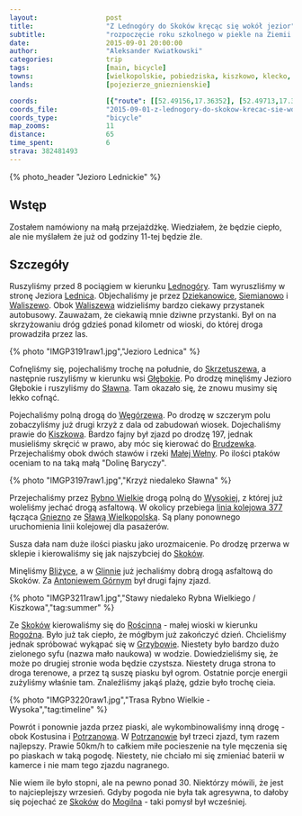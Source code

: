 ```yaml
---
layout:                 post
title:                  "Z Lednogóry do Skoków kręcąc się wokół jezior"
subtitle:               "rozpoczęcie roku szkolnego w piekle na Ziemii (rekordowa temperatura września)"
date:                   2015-09-01 20:00:00
author:                 "Aleksander Kwiatkowski"
categories:             trip
tags:                   [main, bicycle]
towns:                  [wielkopolskie, pobiedziska, kiszkowo, klecko, skoki]
lands:                  [pojezierze_gnieznienskie]

coords:                 [{"route": [[52.49156,17.36352], [52.49713,17.36120], [52.50768,17.36528], [52.50862,17.38287], [52.51990,17.38995], [52.53677,17.39304], [52.53810,17.38948], [52.54536,17.38819], [52.55943,17.38770], [52.56815,17.39894], [52.57018,17.38822], [52.56251,17.38289], [52.54686,17.35320], [52.56016,17.34393], [52.57430,17.35208], [52.57190,17.33792], [52.56658,17.31861], [52.56914,17.30161],  [52.57498,17.28797], [52.56992,17.27106], [52.58625,17.25964], [52.58917,17.26410], [52.58771,17.27192], [52.59396,17.29045], [52.59959,17.29131], [52.60262,17.29844], [52.60731,17.29981], [52.62492,17.25835], [52.62305,17.24522], [52.63222,17.24737], [52.63482,17.24385], [52.64711,17.24745], [52.65086,17.23724], [52.65195,17.22608], [52.64966,17.21261], [52.65466,17.19673], [52.66612,17.18085], [52.67158,17.16128], [52.67101,17.12961], [52.66856,17.11416], [52.67096,17.10146], [52.68605,17.09862], [52.68589,17.10721], [52.70118,17.09777], [52.71341,17.09150]], "type": "bicycle"}]
coords_file:            "2015-09-01-z-lednogory-do-skokow-krecac-sie-wokol-jezior.json"
coords_type:            "bicycle"
map_zooms:              11
distance:               65
time_spent:             6
strava: 382481493
---
```


[wiki-legnogora]:       https://pl.wikipedia.org/wiki/Lednog%C3%B3ra
[wiki-slawno]:          https://pl.wikipedia.org/wiki/S%C5%82awno_(powiat_gnie%C5%BAnie%C5%84ski)
[wiki-wegorzewo]:       https://pl.wikipedia.org/wiki/W%C4%99gorzewo_(powiat_gnie%C5%BAnie%C5%84ski)
[wiki-kiszkowo]:        https://pl.wikipedia.org/wiki/Kiszkowo_(wojew%C3%B3dztwo_wielkopolskie)
[wiki-brudzewko]:       https://pl.wikipedia.org/wiki/Brudzewko
[wiki-wysoka]:          https://pl.wikipedia.org/wiki/Wysoka_(powiat_w%C4%85growiecki)
[wiki-antoniewo]:       https://pl.wikipedia.org/wiki/Antoniewo_G%C3%B3rne
[wiki-potrzanowo]:      https://pl.wikipedia.org/wiki/Potrzanowo
[wiki-lednica]:         https://pl.wikipedia.org/wiki/Lednica
[wiki-dziekanowice]:    https://pl.wikipedia.org/wiki/Dziekanowice_(wojew%C3%B3dztwo_wielkopolskie)
[wiki-siemianowo]:      https://pl.wikipedia.org/wiki/Siemianowo_(wojew%C3%B3dztwo_wielkopolskie)
[wiki-waliszewo]:       https://pl.wikipedia.org/wiki/Waliszewo_(wojew%C3%B3dztwo_wielkopolskie)
[wiki-skrzetuszewo]:    https://pl.wikipedia.org/wiki/Skrzetuszewo
[wiki-glebokie]:        https://pl.wikipedia.org/wiki/G%C5%82%C4%99bokie_(powiat_gnie%C5%BAnie%C5%84ski)
[wiki-mala-welna]:      https://pl.wikipedia.org/wiki/Ma%C5%82a_We%C5%82na
[wiki-rybno-wielkie]:   https://pl.wikipedia.org/wiki/Rybno_Wielkie
[wiki-377]:             https://pl.wikipedia.org/wiki/Linia_kolejowa_nr_377
[wiki-gniezno]:         https://pl.wikipedia.org/wiki/Gniezno
[wiki-slawa]:           https://pl.wikipedia.org/wiki/S%C5%82awa_Wielkopolska
[wiki-blizyce]:         https://pl.wikipedia.org/wiki/Bli%C5%BCyce_(wojew%C3%B3dztwo_wielkopolskie)
[wiki-glinno]:          https://pl.wikipedia.org/wiki/Glinno_(powiat_w%C4%85growiecki)
[wiki-roscinno]:        https://pl.wikipedia.org/wiki/Ro%C5%9Bcinno
[wiki-rogozno]:         https://pl.wikipedia.org/wiki/Rogo%C5%BAno
[wiki-grzybowo]:        https://pl.wikipedia.org/wiki/Grzybowo_(powiat_w%C4%85growiecki)
[wiki-mogilno]:         https://pl.wikipedia.org/wiki/Mogilno
[wiki-skoki]:           https://pl.wikipedia.org/wiki/Skoki_(powiat_w%C4%85growiecki)

[vimeo1]:               https://vimeo.com/138464659
[vimeo2]:               https://vimeo.com/138469654
[vimeo3]:               https://vimeo.com/138473676
[vimeo4]:               https://vimeo.com/139141065

{% photo_header "Jezioro Lednickie" %}

Wstęp
-----

Zostałem namówiony na małą przejażdżkę. Wiedziałem, że będzie ciepło, ale nie myślałem że już od godziny 11-tej
będzie źle.

Szczegóły
---------

Ruszyliśmy przed 8 pociągiem w kierunku [Lednogóry][wiki-legnogora]. Tam wyruszliśmy w stronę Jeziora
[Lednica][wiki-lednica].
Objechaliśmy je przez [Dziekanowice][wiki-dziekanowice], [Siemianowo][wiki-siemianowo] i
[Waliszewo][wiki-waliszewo]. Obok [Waliszewa][wiki-waliszewo] widzieliśmy bardzo ciekawy przystanek autobusowy.
Zauważam, że ciekawią mnie dziwne przystanki. Był on na skrzyżowaniu dróg gdzieś ponad kilometr od wioski, do której
droga prowadziła przez las.

{% photo "IMGP3191raw1.jpg","Jezioro Lednica" %}

Cofnęliśmy się, pojechaliśmy trochę na południe, do [Skrzetuszewa][wiki-skrzetuszewo], a następnie ruszyliśmy w kierunku
wsi [Głębokie][wiki-glebokie]. Po
drodzę minęliśmy Jezioro Głębokie i ruszyliśmy do [Sławna][wiki-slawno]. Tam okazało się, że znowu musimy się lekko
cofnąć.

Pojechaliśmy polną drogą do [Węgórzewa][wiki-wegorzewo]. Po drodzę w szczerym polu zobaczyliśmy już drugi
krzyż z dala od zabudowań wiosek.
Dojechaliśmy prawie do [Kiszkowa][wiki-kiszkowo]. Bardzo fajny był zjazd po drodzę 197, jednak musieliśmy skręcić w prawo,
aby móc się kierować do [Brudzewka][wiki-brudzewko]. Przejechaliśmy obok dwóch stawów i rzeki
[Małej Wełny][wiki-mala-welna]. Po ilości ptaków oceniam to na taką małą "Dolinę Baryczy".

{% photo "IMGP3197raw1.jpg","Krzyż niedaleko Sławna" %}

Przejechaliśmy przez [Rybno Wielkie][wiki-rybno-wielkie] drogą polną do [Wysokiej][wiki-wysoka],
z której już woleliśmy jechać drogą asfaltową. W okolicy przebiega [linia kolejowa 377][wiki-377] łącząca
[Gniezno][wiki-gniezno] ze [Sławą Wielkopolską][wiki-slawa]. Są plany ponownego uruchomienia linii kolejowej
dla pasażerów.

Susza dała nam duże ilości piasku jako urozmaicenie. Po drodzę przerwa w sklepie i kierowaliśmy się jak
najszybciej do [Skoków][wiki-skoki].

Minęliśmy [Bliżyce][wiki-blizyce], a w [Glinnie][wiki-glinno] już jechaliśmy dobrą
drogą asfaltową do Skoków. Za [Antoniewem Górnym][wiki-antoniewo]
był drugi fajny zjazd.

{% photo "IMGP3211raw1.jpg","Stawy niedaleko Rybna Wielkiego / Kiszkowa","tag:summer" %}

Ze [Skoków][wiki-skoki] kierowaliśmy się do [Rościnna][wiki-roscinno] - małej wioski w kierunku [Rogoźna][wiki-rogozno].
Było już tak ciepło, że mógłbym już zakończyć dzień. Chcieliśmy jednak spróbować wykąpać się
w [Grzybowie][wiki-grzybowo]. Niestety było bardzo dużo zielonego syfu (nazwa mało naukowa) w wodzie.
Dowiedzieliśmy się, że może po drugiej stronie woda będzie czystsza.
Niestety druga strona to droga terenowe, a przez tą suszę piasku był ogrom.
Ostatnie porcje energii zużyliśmy właśnie tam.
Znaleźliśmy jakąś plażę, gdzie było trochę cieia.

{% photo "IMGP3220raw1.jpg","Trasa Rybno Wielkie - Wysoka","tag:timeline" %}

Powrót i ponownie jazda przez piaski, ale wykombinowaliśmy inną drogę - obok Kostusina i [Potrzanowa][wiki-potrzanowo].
W [Potrzanowie][wiki-potrzanowo] był trzeci zjazd, tym razem najlepszy. Prawie 50km/h to
całkiem miłe pocieszenie na tyle męczenia się po piaskach w taką pogodę. Niestety, nie chciało
mi się zmieniać baterii w kamerce i nie mam tego zjazdu nagranego.

Nie wiem ile było stopni, ale na pewno ponad 30. Niektórzy mówili, że jest to najcieplejszy wrzesień. Gdyby pogoda
nie była tak agresywna, to dałoby się pojechać ze [Skoków][wiki-skoki] do [Mogilna][wiki-mogilno] - taki
pomysł był wcześniej.
